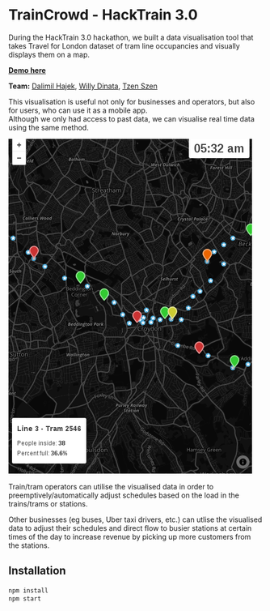 # TrainCrowd - HackTrain 3.0

During the HackTrain 3.0 hackathon, we built a data visualisation tool that takes Travel for London dataset of tram line occupancies and visually displays them on a map.

**[Demo here](https://www.youtube.com/watch?v=jNLT8DRtJNo)**

**Team:** [Dalimil Hajek](https://github.com/dalimil), [Willy Dinata](https://github.com/whdinata), [Tzen Szen](https://github.com/szen95)

This visualisation is useful not only for businesses and operators, but also for users, who can use it as a mobile app.  
Although we only had access to past data, we can visualise real time data using the same method.

![TrainCrowd-Screenshot](https://github.com/Dalimil/TrainCrowd/blob/master/docs/screenshot-4.png)


Train/tram operators can utilise the visualised data in order to preemptively/automatically adjust schedules based on the load in the trains/trams or stations. 

Other businesses (eg buses, Uber taxi drivers, etc.) can utlise the visualised data to adjust their schedules and direct flow to busier stations at certain times of the day to increase revenue by picking up more customers from the stations. 


## Installation

```
npm install
npm start
```
